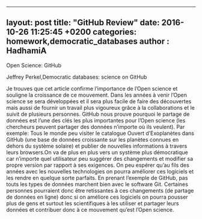 
---
layout: post
title:  "GitHub Review"
date:   2016-10-26 11:25:45 +0200
categories: homework,democratic_databases
author : HadhamiA
---

Open Science: GitHub

Jeffrey Perkel,Democratic databases: science on GitHub

Je trouves que cet article confirme l’importance de l’Open science et souligne la croissance de ce mouvement. Dans les années à venir l’Open science se sera développées et il sera plus facile de faire des découvertes mais aussi de fournir un travail plus vigoureux grâce à la collaborations et le suivit de plusieurs personnes. GitHub nous prouve pourquoi le partage de données est l’une des clés les plus importantes pour l’Open science (les chercheurs peuvent partager des données n’importe où ils veulent).
Par exemple: Tous le monde peu visiter le catalogue Ouvert d’Exoplanètes dans GitHub (une base de données croissante sur les planètes connues en dehors du système solaire) et publier de nouvelles informations à travers leurs browsers.On va de plus en plus vers un système plus démocratique car n’importe quel utilisateur peu suggérer des changements et modifier sa propre version par rapport à ses exigences.
On peu espérer qu’au fils des années avec les nouvelles technologies on pourra améliorer ces logiciels et les rendre en quelque sorte parfaits. En prenant l’exemple de GitHub, pas touts les types de données marchent bien avec le software Git. Certaines personnes pourraient donc être retissantes à ces changements (de partage de données en ligne) donc si on améliore ces logiciels on pourra pousser plus de gens et surtout les scientifiques à les utiliser et partager leurs données et contribuer donc à ce mouvement qu’est l’Open science.


